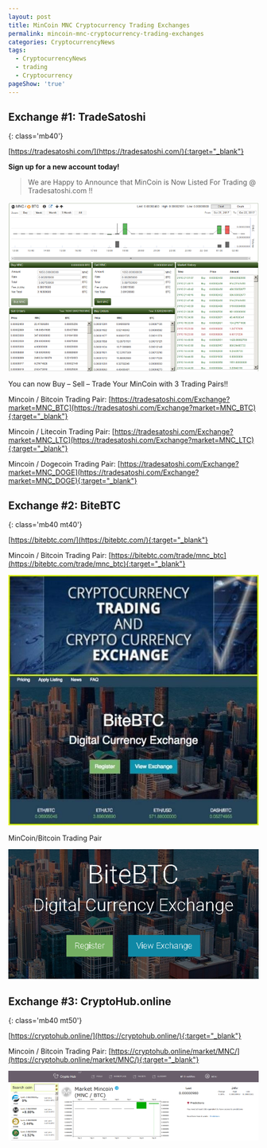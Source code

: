 ```yaml
---
layout: post
title: MinCoin MNC Cryptocurrency Trading Exchanges
permalink: mincoin-mnc-cryptocurrency-trading-exchanges
categories: CryptocurrencyNews
tags: 
  - CryptocurrencyNews
  - trading
  - Cryptocurrency
pageShow: 'true'
---
```


## Exchange #1: TradeSatoshi
{: class='mb40'}


[https://tradesatoshi.com/](https://tradesatoshi.com/){:target="_blank"}

**Sign up for a new account today!**


> We are Happy to Announce that MinCoin is Now Listed For Trading @ Tradesatoshi.com !! 

![Mincoin-MNC-LTC-tradesatoshi-cryptocurrency](/images/post/tradesatoshi.png "Mincoin-MNC-LTC-tradesatoshi-cryptocurrency")

You can now Buy – Sell – Trade Your MinCoin with 3 Trading Pairs!!


Mincoin / Bitcoin Trading Pair: [https://tradesatoshi.com/Exchange?market=MNC_BTC](https://tradesatoshi.com/Exchange?market=MNC_BTC){:target="_blank"} 

Mincoin / Litecoin Trading Pair: [https://tradesatoshi.com/Exchange?market=MNC_LTC](https://tradesatoshi.com/Exchange?market=MNC_LTC){:target="_blank"}   

Mincoin / Dogecoin Trading Pair: [https://tradesatoshi.com/Exchange?market=MNC_DOGE](https://tradesatoshi.com/Exchange?market=MNC_DOGE){:target="_blank"}   


## Exchange #2: BiteBTC
{: class='mb40 mt40'}

[https://bitebtc.com/](https://bitebtc.com/){:target="_blank"}

Mincoin / Bitcoin Trading Pair: [https://bitebtc.com/trade/mnc_btc](https://bitebtc.com/trade/mnc_btc){:target="_blank"}  

![imageproxy.jpg](/images/post/imageproxy.jpg "imageproxy.jpg")

MinCoin/Bitcoin Trading Pair

![MinCoin/Bitcoin Trading Pair](/images/post/mincoin-bitcoin-trading-pair.png "MinCoin/Bitcoin Trading Pair")

## Exchange #3: CryptoHub.online
{: class='mb40 mt50'}

[https://cryptohub.online/](https://cryptohub.online/){:target="_blank"}

Mincoin / Bitcoin Trading Pair: [https://cryptohub.online/market/MNC/](https://cryptohub.online/market/MNC/){:target="_blank"}   

![MNC/BTC Trading Pair](/images/post/imageproxy2.png "MNC/BTC Trading Pair")








